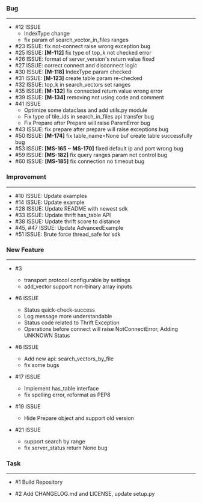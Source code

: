 ### Bug
---

- \#12 ISSUE
    - IndexType change
    - fix param of search_vector_in_files ranges
- \#23 ISSUE: fix not-connect raise wrong exception bug
- \#25 ISSUE: **[M-112]** fix type of top_k not checked error
- \#26 ISSUE: format of server_version's return value fixed
- \#27 ISSUE: correct connect and disconnect logic  
- \#30 ISSUE: **[M-118]** IndexType param checked  
- \#31 ISSUE: **[M-123]** create table param re-checked
- \#32 ISSUE: top_k in search_vectors set ranges
- \#35 ISSUE: **[M-132]** fix connected return value wrong error
- \#39 ISSUE: **[M-134]** removing not using code and comment
- \#41 ISSUE
    - Optimize some dataclass and add utils.py module
    - Fix type of tile_ids in search_in_files api transfer bug
    - Fix Prepare after Prepare will raise ParamError bug
- \#43 ISSUE: fix prepare after prepare will raise exceptions bug
- \#50 ISSUE: **[M-174]** fix table_name=None buf create table successfully bug
- \#53 ISSUE: **[MS-165 ~ MS-170]** fixed default ip and port wrong bug
- \#59 ISSUE: **[MS-182]** fix query ranges param not control bug
- \#60 ISSUE: **[MS-185]** fix connection no timeout bug 
### Improvement
---
- \#10 ISSUE: Update examples
- \#14 ISSUE: Update example
- \#28 ISSUE: Update README with newest sdk
- \#33 ISSUE: Update thrift has_table API
- \#38 ISSUE: Update thrift score to distance
- \#45, \#47 ISSUE:  Update AdvancedExample
- \#51 ISSUE: Brute force thread_safe for sdk
### New Feature
---
- \#3
    - transport protocol configurable by settings
    - add_vector support non-binary array inputs

- \#6 ISSUE   
    - Status quick-check-success
    - Log message more understandable
    - Status code related to Thrift Exception
    - Operations before connect will raise NotConnectError, Adding UNKNOWN Status

- \#8 ISSUE
    - Add new api: search_vectors_by_file
    - fix some bugs

- \#17 ISSUE
    - Implement has_table interface
    - fix spelling error, reformat as PEP8

- \#19 ISSUE
    - Hide Prepare object and support old version
    
- \#21 ISSUE
    - support search by range
    - fix server_status return None bug
### Task
---
- \#1 Build Repository

- \#2 Add CHANGELOG.md and LICENSE, update setup.py
